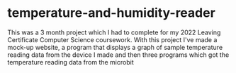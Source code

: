# temperature-and-humidity-reader
This was a 3 month project which I had to complete for my 2022 Leaving Certificate Computer Science coursework. With this project I've made a mock-up website, a program that displays a graph of sample temperature reading data from the device I made and then three programs which got the temperature reading data from the microbit
